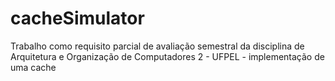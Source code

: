 # cacheSimulator
Trabalho como requisito parcial de avaliação semestral da disciplina de Arquitetura e Organização de Computadores 2 - UFPEL - implementação de uma cache
